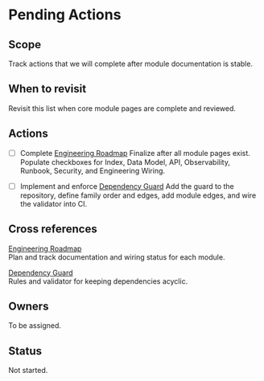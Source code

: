 # Pending Actions

## Scope
Track actions that we will complete after module documentation is stable.

## When to revisit
Revisit this list when core module pages are complete and reviewed.

## Actions

- [ ] Complete [Engineering Roadmap](../engineering/roadmap.md)
  Finalize after all module pages exist. Populate checkboxes for Index, Data Model, API, Observability, Runbook, Security, and Engineering Wiring.

- [ ] Implement and enforce [Dependency Guard](dependency-guard.md)
  Add the guard to the repository, define family order and edges, add module edges, and wire the validator into CI.

## Cross references

[Engineering Roadmap](../engineering/roadmap.md)  
Plan and track documentation and wiring status for each module.

[Dependency Guard](dependency-guard.md)  
Rules and validator for keeping dependencies acyclic.

## Owners
To be assigned.

## Status
Not started.
